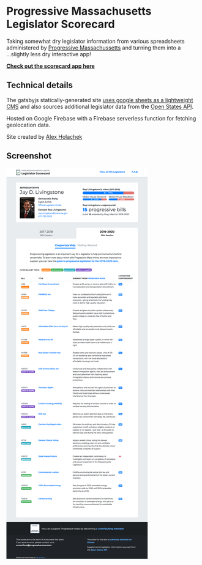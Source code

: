 # Progressive Massachusetts Legislator Scorecard

Taking somewhat dry legislator information from various spreadsheets administered by [Progressive Massachussetts](https://www.progressivemass.com/) and turning them into a ...slightly less dry interactive app!

[**Check out the scorecard app here**](http://scorecard.progressivemass.com)

## Technical details

The gatsbyjs statically-generated site [uses google sheets as a lightweight CMS](https://docs.google.com/spreadsheets/d/17SfLTsqLaoBG8WE5vKHmBY_J6Iz1IFKThm_wAqsHZdg) and also sources additional legislator data from the [Open States API](https://docs.openstates.org/en/latest/api/v2/).

Hosted on Google Firebase with a Firebase serverless function for fetching geolocation data.

Site created by [Alex Holachek](https://github.com/aholachek)

## Screenshot

![screenshot of the scorecard](./screenshot.png)
